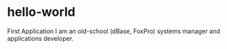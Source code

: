 # hello-world
First Application
I am an old-school (dBase, FoxPro) systems manager and applications developer.
